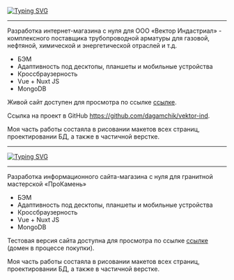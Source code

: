 [![Typing SVG](https://readme-typing-svg.herokuapp.com?color=%2336BCF7&lines=Vektor-Industrial)](https://git.io/typing-svg)
<hr>
<p>Разработка интернет-магазина с нуля для ООО «Вектор Индастриал» - комплексного поставщика трубопроводной арматуры для газовой, нефтяной, химической и энергетической отраслей и т.д.</p>
<ul>
    <li>БЭМ</li>
    <li>Адаптивность под десктопы, планшеты и мобильные устройства</li>
    <li>Кроссбраузерность</li>
    <li>Vue + Nuxt JS</li>
    <li>MongoDB</li>
</ul>
<p>Живой сайт доступен для просмотра по ссылке <a href="https://vektor-ind.ru/">ссылке</a>.
<p>Ссылка на проект в GitHub <a href="https://github.com/dagamchik/vektor-ind">https://github.com/dagamchik/vektor-ind</a>.</p>
<p>Моя часть работы состаяла в рисовании макетов всех страниц, проектировании БД, а также в частичной верстке.</p>

<hr>

[![Typing SVG](https://readme-typing-svg.herokuapp.com?color=%2336BCF7&lines=ProKamen)](https://git.io/typing-svg)
<hr>
<p>Разработка информационного сайта-магазина с нуля для гранитной мастерской «ПроКамень»</p>
<ul>
    <li>БЭМ</li>
    <li>Адаптивность под десктопы, планшеты и мобильные устройства</li>
    <li>Кроссбраузерность</li>
    <li>Vue + Nuxt JS</li>
    <li>MongoDB</li>
</ul>
<p>Тестовая версия сайта доступна для просмотра по ссылке <a href="https://blue-website.na4u.ru/">ссылке</a> (домен в процессе покупки).</p>
<p>Моя часть работы состаяла в рисовании макетов всех страниц, проектировании БД, а также в частичной верстке.</p>

